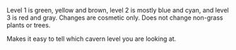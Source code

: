 
Level 1 is green, yellow and brown, level 2 is mostly blue and cyan, and level 3 is red and gray. 
Changes are cosmetic only. Does not change non-grass plants or trees.

Makes it easy to tell which cavern level you are looking at.
